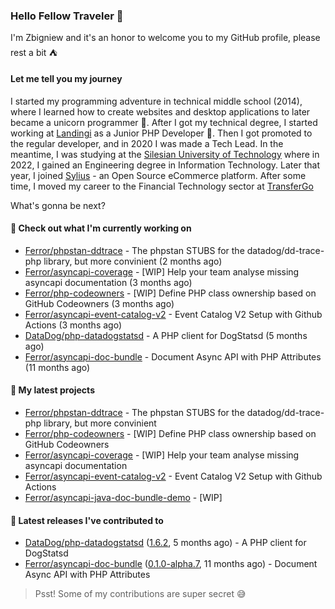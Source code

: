 ### Hello Fellow Traveler 👋

I'm Zbigniew and it's an honor to welcome you to my GitHub profile, please rest a bit ⛺️

#### Let me tell you my journey

I started my programming adventure in technical middle school (2014), where I learned how to create websites and desktop applications to later became a unicorn programmer 🦄. After I got my technical degree, I started working at [Landingi](https://github.com/landingi) as a Junior PHP Developer 🥇. Then I got promoted to the regular developer, and in 2020 I was made a Tech Lead. In the meantime, I was studying at the [Silesian University of Technology](https://www.polsl.pl/en/) where in 2022, I gained an Engineering degree in Information Technology. Later that year, I joined [Sylius](https://github.com/sylius) - an Open Source eCommerce platform. After some time, I moved my career to the Financial Technology sector at [TransferGo](https://github.com/transfergo)

What's gonna be next?

#### 👷 Check out what I'm currently working on

- [Ferror/phpstan-ddtrace](https://github.com/Ferror/phpstan-ddtrace) - The phpstan STUBS for the datadog/dd-trace-php library, but more convinient (2 months ago)
- [Ferror/asyncapi-coverage](https://github.com/Ferror/asyncapi-coverage) - [WIP] Help your team analyse missing asyncapi documentation (3 months ago)
- [Ferror/php-codeowners](https://github.com/Ferror/php-codeowners) - [WIP] Define PHP class ownership based on GitHub Codeowners (3 months ago)
- [Ferror/asyncapi-event-catalog-v2](https://github.com/Ferror/asyncapi-event-catalog-v2) - Event Catalog V2 Setup with Github Actions (3 months ago)
- [DataDog/php-datadogstatsd](https://github.com/DataDog/php-datadogstatsd) - A PHP client for DogStatsd (5 months ago)
- [Ferror/asyncapi-doc-bundle](https://github.com/Ferror/asyncapi-doc-bundle) - Document Async API with PHP Attributes (11 months ago)

#### 🌱 My latest projects

- [Ferror/phpstan-ddtrace](https://github.com/Ferror/phpstan-ddtrace) - The phpstan STUBS for the datadog/dd-trace-php library, but more convinient
- [Ferror/php-codeowners](https://github.com/Ferror/php-codeowners) - [WIP] Define PHP class ownership based on GitHub Codeowners
- [Ferror/asyncapi-coverage](https://github.com/Ferror/asyncapi-coverage) - [WIP] Help your team analyse missing asyncapi documentation
- [Ferror/asyncapi-event-catalog-v2](https://github.com/Ferror/asyncapi-event-catalog-v2) - Event Catalog V2 Setup with Github Actions
- [Ferror/asyncapi-java-doc-bundle-demo](https://github.com/Ferror/asyncapi-java-doc-bundle-demo) - [WIP]

#### 🔭 Latest releases I've contributed to

- [DataDog/php-datadogstatsd](https://github.com/DataDog/php-datadogstatsd) ([1.6.2](https://github.com/DataDog/php-datadogstatsd/releases/tag/1.6.2), 5 months ago) - A PHP client for DogStatsd
- [Ferror/asyncapi-doc-bundle](https://github.com/Ferror/asyncapi-doc-bundle) ([0.1.0-alpha.7](https://github.com/Ferror/asyncapi-doc-bundle/releases/tag/0.1.0-alpha.7), 11 months ago) - Document Async API with PHP Attributes

>
> Psst! Some of my contributions are super secret 😅
>
